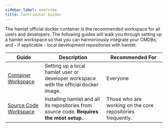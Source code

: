 ```yaml
---
sidebar_label: overview
title: Contributor Guides
---
```


The hamlet official docker container is the recommended workspace for all users and developers. The following guides will walk you through setting up a hamlet workspace so that you can harmoniously integrate your CMDBs, and - if applicable - local development repositories with hamlet.


| Guide                               	| Description                                                                               | Recommended For                                            	|
|-------------------------------------	|-------------------------------------------------------------------------------------------|------------------------------------------------------------	|
| [Container Workspace](container.md) 	| Setting up a local hamlet user or developer workspace with the official docker image.     | Everyone                                                   	|
| [Source Code Workspace](source.md)  	| Installing hamlet and all its repositories from source code. **Requires the most setup.** | Those who are working on the core repositories frequently. 	|
